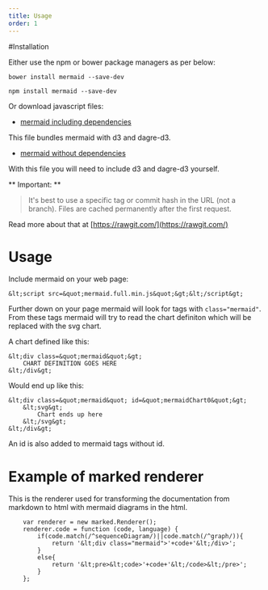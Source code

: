 ```yaml
---
title: Usage
order: 1
---
```

#Installation

Either use the npm or bower package managers as per below:

```
bower install mermaid --save-dev
```

```
npm install mermaid --save-dev
```

Or download javascript files:

* [mermaid including dependencies](https://cdn.rawgit.com/knsv/mermaid/0.3.0/dist/mermaid.full.js)

This file bundles mermaid with d3 and dagre-d3.

* [mermaid without dependencies](https://cdn.rawgit.com/knsv/mermaid/0.3.0/dist/mermaid.slim.js)

With this file you will need to include d3 and dagre-d3 yourself.

** Important: **
> It's best to use a specific tag or commit hash in the URL (not a branch). Files are cached permanently after the first request.

Read more about that at [https://rawgit.com/](https://rawgit.com/)

# Usage

Include mermaid on your web page:

```
&lt;script src=&quot;mermaid.full.min.js&quot;&gt;&lt;/script&gt;

```

Further down on your page mermaid will look for tags with ```class="mermaid"```. From these tags mermaid will try to
read the chart definiton which will be replaced with the svg chart.


A chart defined like this:

```
&lt;div class=&quot;mermaid&quot;&gt;
    CHART DEFINITION GOES HERE
&lt;/div&gt;

```

Would end up like this:
```
&lt;div class=&quot;mermaid&quot; id=&quot;mermaidChart0&quot;&gt;
    &lt;svg&gt;
        Chart ends up here
    &lt;/svg&gt;
&lt;/div&gt;

```
An id is also added to mermaid tags without id.

# Example of marked renderer

This is the renderer used for transforming the documentation from markdown to html with mermaid diagrams in the html.

```
    var renderer = new marked.Renderer();
    renderer.code = function (code, language) {
        if(code.match(/^sequenceDiagram/)||code.match(/^graph/)){
            return '&lt;div class="mermaid">'+code+'&lt;/div>';
        }
        else{
            return '&lt;pre>&lt;code>'+code+'&lt;/code>&lt;/pre>';
        }
    };
```
